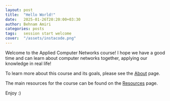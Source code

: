 ```yaml
---
layout: post
title:  "Hello World!"
date:   2025-01-26T20:20:00+03:30
author: Behnam Amiri
categories: posts
tags:	session start welcome
cover:  "/assets/instacode.png"
---
```


Welcome to the Applied Computer Networks course! I hope we have a good time and can learn about computer networks together, applying our knowledge in real life!

To learn more about this course and its goals, please see the [About](/about) page.

The main resources for the course can be found on the [Resources](/resources) page.

Enjoy :)